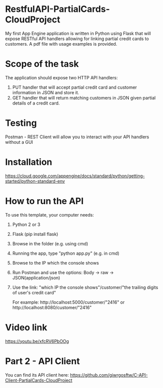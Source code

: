 # RestfulAPI-PartialCards-CloudProject
My first App Engine application is written in Python using Flask that will expose RESTful API handlers allowing for linking partial credit cards to customers. A pdf file with usage examples is provided.

# Scope of the task
The application should expose two HTTP API handlers:
1. PUT handler that will accept partial credit card and customer information in JSON and store it.
2. GET handler that will return matching customers in JSON given partial details of a credit card.

# Testing
Postman - REST Client will allow you to interact with your API handlers without a GUI

# Installation

https://cloud.google.com/appengine/docs/standard/python/getting-started/python-standard-env

# How to run the API
To use this template, your computer needs:

1. Python 2 or 3
2. Flask (pip install flask)
3. Browse in the folder (e.g. using cmd)
4. Running the app, type "python app.py" (e.g. in cmd)
5. Browse to the IP which the console shows
6. Run Postman and use the options: Body -> raw -> JSON(application/json)
7. Use the link:  "which IP the console shows"/customer/"the trailing digits of user's credit card"

   For example: http://localhost:5000/customer/"2416" or http://localhost:8080/customer/"2416"


# Video link
https://youtu.be/xfcRV6PbOOg

# Part 2 - API Client
You can find its API client here:
https://github.com/giwrgosftw/C-API-Client-PartialCards-CloudProject
